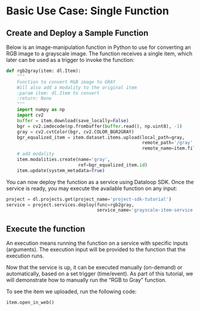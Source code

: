 # Basic Use Case: Single Function  
## Create and Deploy a Sample Function  
Below is an image-manipulation function in Python to use for converting an RGB image to a grayscale image. The function receives a single item, which later can be used as a trigger to invoke the function:  
```python
def rgb2gray(item: dl.Item):
    """
    Function to convert RGB image to GRAY
    Will also add a modality to the original item
    :param item: dl.Item to convert
    :return: None
    """
    import numpy as np
    import cv2
    buffer = item.download(save_locally=False)
    bgr = cv2.imdecode(np.frombuffer(buffer.read(), np.uint8), -1)
    gray = cv2.cvtColor(bgr, cv2.COLOR_BGR2GRAY)
    bgr_equalized_item = item.dataset.items.upload(local_path=gray,
                                                   remote_path='/gray' + item.dir,
                                                   remote_name=item.filename)
    # add modality
    item.modalities.create(name='gray',
                           ref=bgr_equalized_item.id)
    item.update(system_metadata=True)
```
You can now deploy the function as a service using Dataloop SDK. Once the service is ready, you may execute the available function on any input:  
```python
project = dl.projects.get(project_name='project-sdk-tutorial')
service = project.services.deploy(func=rgb2gray,
                                  service_name='grayscale-item-service')
```
## Execute the function  
An execution means running the function on a service with specific inputs (arguments). The execution input will be provided to the function that the execution runs.  
  
Now that the service is up, it can be executed manually (on-demand) or automatically, based on a set trigger (time/event). As part of this tutorial, we will demonstrate how to manually run the “RGB to Gray” function.  
  
To see the item we uploaded, run the following code:  
```python
item.open_in_web()
```
